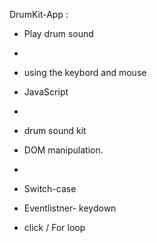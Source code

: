  DrumKit-App :


- Play drum sound
- 
- using the keybord and mouse

- JavaScript
- 
- drum sound kit

- DOM manipulation.
- 
- Switch-case

- Eventlistner- keydown
-  click / For loop


